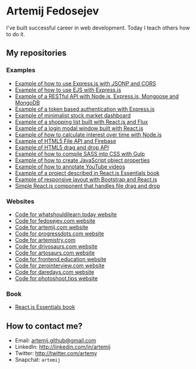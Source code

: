 # Artemij Fedosejev

I've built successful career in web development. Today I teach others how to do it.

## My repositories

### Examples

+ [Example of how to use Express.js with JSONP and CORS](https://github.com/fedosejev/express-jsonp-cors)
+ [Example of how to use EJS with Express.js](https://github.com/fedosejev/express-ejs)
+ [Example of a RESTful API with Node.js, Express.js, Mongoose and MongoDB](https://github.com/fedosejev/restful-api-express-mongoose)
+ [Example of a token based authentication with Express.js](https://github.com/fedosejev/express-api-token-authentication)
+ [Example of minimalist stock market dashboard](https://github.com/fedosejev/stock-market-dashboard)
+ [Example of a shopping list built with React.js and Flux](https://github.com/fedosejev/shopping-list-react)
+ [Example of a login modal window built with React.js](https://github.com/fedosejev/modal-window-react)
+ [Example of how to calculate interest over time with Node.js](https://github.com/fedosejev/growth-of-a-dollar-over-time)
+ [Example of HTML5 File API and Firebase](https://github.com/fedosejev/html5-file-drag-and-drop-firebase)
+ [Example of HTML5 drag and drop API](https://github.com/fedosejev/html5-drag-and-drop)
+ [Example of how to compile SASS into CSS with Gulp](https://github.com/fedosejev/compile-sass-with-gulp)
+ [Example of how to create JavaScript object properties](https://github.com/fedosejev/javascript-object-properties)
+ [Example of how to annotate YouTube videos](https://github.com/fedosejev/youtube-annotation)
+ [Example of a project described in React.js Essentials book](https://github.com/fedosejev/react-essentials-project)
+ [Example of responsive layout with Bootstrap and React.js](https://github.com/fedosejev/react-bootstrap-layout)
+ [Simple React.js component that handles file drag and drop](https://github.com/fedosejev/react-file-drag-and-drop)

### Websites

+ [Code for whatshouldilearn.today website](https://github.com/fedosejev/whatshouldilearn.today)
+ [Code for fedosejev.com website](https://github.com/fedosejev/fedosejev.com)
+ [Code for artemij.com website](https://github.com/fedosejev/artemij.com)
+ [Code for progressdots.com website](https://github.com/fedosejev/progressdots.com)
+ [Code for artemistry.com](https://github.com/fedosejev/artemistry.com)
+ [Code for drivosaurs.com website](https://github.com/fedosejev/drivosaurs.com)
+ [Code for artosaurs.com website](https://github.com/fedosejev/artosaurs.com)
+ [Code for frontend.education website](https://github.com/fedosejev/frontend.education)
+ [Code for zerointerview.com website](https://github.com/fedosejev/zerointerview.com)
+ [Code for daredays.com website](https://github.com/fedosejev/daredays.com)
+ [Code for photoshoot.tips website](https://github.com/fedosejev/photoshoot.tips)

### Book

+ [React.js Essentials book](https://github.com/fedosejev/react-essentials)

## How to contact me?

+ Email: artemij.github@gmail.com
+ LinkedIn: http://linkedin.com/in/artemij
+ Twitter: http://twitter.com/artemy
+ Snapchat: `artemij`
